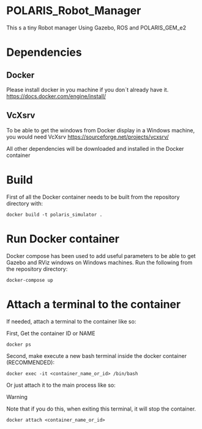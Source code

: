 # POLARIS_Robot_Manager

This s a tiny Robot manager Using Gazebo, ROS and POLARIS_GEM_e2

# Dependencies

## Docker

Please install docker in you machine if you don´t already have it.
https://docs.docker.com/engine/install/

## VcXsrv

To be able to get the windows from Docker display in a Windows machine, you would need VcXsrv
https://sourceforge.net/projects/vcxsrv/

All other dependencies will be downloaded and installed in the Docker container

# Build

First of all the Docker container needs to be built from the repository directory with:

```
docker build -t polaris_simulator .
```

# Run Docker container

Docker compose has been used to add useful parameters to be able to get Gazebo and RViz windows on Windows machines.
Run the following from the repository directory:

```
docker-compose up
```

# Attach a terminal to the container

If needed, attach a terminal to the container like so:

First, Get the container ID or NAME

```
docker ps
```

Second, make execute a new bash terminal inside the docker container (RECOMMENDED):

```
docker exec -it <container_name_or_id> /bin/bash
```

Or just attach it to the main process like so:

> [!WARNING]
> Note that if you do this, when exiting this terminal, it will stop the container.

```
docker attach <container_name_or_id>
```
